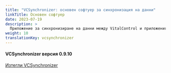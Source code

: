 ```yaml
---
title: "VCSynchronizer: основен софтуер за синхронизация на данни"
linkTitle: Основен софтуер
date: 2023-07-19
description: >
  Приложение за синхронизиране на данни между VitalControl и приложения на трети страни.
weight: 10
translationKey: vcsynchronizer
---
```

#### VCSynchronizer версия 0.9.10

<a href="/download/SetupVitalControlSynchronizer.exe" role="button" class="btn btn-primary btn-lg">Изтегли VCSynchronizer</a>
